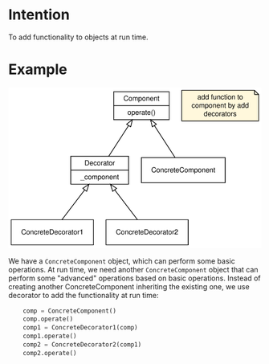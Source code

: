 # Intention

To add functionality to objects at run time.

# Example

![example](class.svg)

We have a `ConcreteComponent` object, which can perform some basic operations. At run time, we need another `ConcreteComponent` object that can perform some "advanced" operations based on basic operations. Instead of creating another ConcreteComponent inheriting the existing one, we use decorator to add the functionality at run time:

```python
    comp = ConcreteComponent()
    comp.operate()
    comp1 = ConcreteDecorator1(comp)
    comp1.operate()
    comp2 = ConcreteDecorator2(comp1)
    comp2.operate()
```